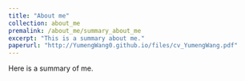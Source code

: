 ```yaml
---
title: "About me"
collection: about_me
premalink: /about_me/summary_about_me
excerpt: "This is a summary about me."
paperurl: "http://YumengWang0.github.io/files/cv_YumengWang.pdf"
---
```

Here is a summary of me.
